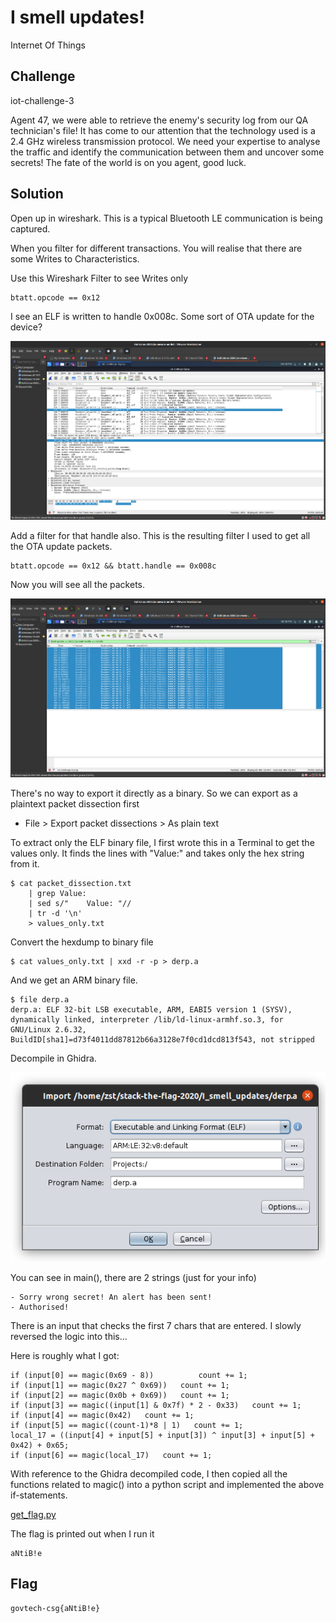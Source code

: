 # I smell updates!
Internet Of Things

## Challenge 

iot-challenge-3

Agent 47, we were able to retrieve the enemy's security log from our QA technician's file! It has come to our attention that the technology used is a 2.4 GHz wireless transmission protocol. We need your expertise to analyse the traffic and identify the communication between them and uncover some secrets! The fate of the world is on you agent, good luck.

## Solution

Open up in wireshark. This is a typical Bluetooth LE communication is being captured.

When you filter for different transactions. You will realise that there are some Writes to Characteristics.

Use this Wireshark Filter to see Writes only

	btatt.opcode == 0x12

I see an ELF is written to handle 0x008c. Some sort of OTA update for the device?

![img](screenshots/ss1.png)

Add a filter for that handle also. This is the resulting filter I used to get all the OTA update packets.
	
	btatt.opcode == 0x12 && btatt.handle == 0x008c

Now you will see all the packets.

![img](screenshots/ss2.png)

There's no way to export it directly as a binary. So we can export as a plaintext packet dissection first

- File > Export packet dissections > As plain text

To extract only the ELF binary file, I first wrote this in a Terminal to get the values only. It finds the lines with "Value:" and takes only the hex string from it.

	$ cat packet_dissection.txt 
		| grep Value: 
		| sed s/"    Value: "// 
		| tr -d '\n' 
		> values_only.txt

Convert the hexdump to binary file

	$ cat values_only.txt | xxd -r -p > derp.a

And we get an ARM binary file.

	$ file derp.a 
	derp.a: ELF 32-bit LSB executable, ARM, EABI5 version 1 (SYSV), dynamically linked, interpreter /lib/ld-linux-armhf.so.3, for GNU/Linux 2.6.32, BuildID[sha1]=d73f4011dd87812b66a3128e7f0cd1dcd813f543, not stripped

Decompile in Ghidra.

![img](screenshots/ss3.png)

You can see in main(), there are 2 strings (just for your info)

	- Sorry wrong secret! An alert has been sent!
	- Authorised!

There is an input that checks the first 7 chars that are entered. I slowly reversed the logic into this...

Here is roughly what I got:

	if (input[0] == magic(0x69 - 8))          count += 1;
	if (input[1] == magic(0x27 ^ 0x69))   count += 1;
	if (input[2] == magic(0x0b + 0x69))   count += 1;
	if (input[3] == magic((input[1] & 0x7f) * 2 - 0x33)   count += 1;
	if (input[4] == magic(0x42)   count += 1;
	if (input[5] == magic((count-1)*8 | 1)   count += 1;
	local_17 = ((input[4] + input[5] + input[3]) ^ input[3] + input[5] + 0x42) + 0x65;
	if (input[6] == magic(local_17)   count += 1;


With reference to the Ghidra decompiled code, I then copied all the functions related to magic() into a python script and implemented the above if-statements.

[get_flag.py](get_flag.py)

The flag is printed out when I run it

	aNtiB!e

## Flag

	govtech-csg{aNtiB!e}
